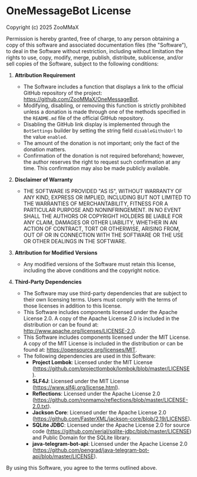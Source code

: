 # OneMessageBot License

Copyright (c) 2025 ZooMMaX

Permission is hereby granted, free of charge, to any person obtaining a copy of this software and associated documentation files (the "Software"), to deal in the Software without restriction, including without limitation the rights to use, copy, modify, merge, publish, distribute, sublicense, and/or sell copies of the Software, subject to the following conditions:

1. **Attribution Requirement**
   - The Software includes a function that displays a link to the official GitHub repository of the project: https://github.com/ZooMMaX/OneMessageBot.
   - Modifying, disabling, or removing this function is strictly prohibited unless a donation is made through one of the methods specified in the `README.md` file of the official GitHub repository.
   - Disabling the GitHub link display is implemented through the `BotSettings` builder by setting the string field `disableGithubUrl` to the value `enabled`.
   - The amount of the donation is not important; only the fact of the donation matters.
   - Confirmation of the donation is not required beforehand; however, the author reserves the right to request such confirmation at any time. This confirmation may also be made publicly available.

2. **Disclaimer of Warranty**
   - THE SOFTWARE IS PROVIDED "AS IS", WITHOUT WARRANTY OF ANY KIND, EXPRESS OR IMPLIED, INCLUDING BUT NOT LIMITED TO THE WARRANTIES OF MERCHANTABILITY, FITNESS FOR A PARTICULAR PURPOSE AND NONINFRINGEMENT. IN NO EVENT SHALL THE AUTHORS OR COPYRIGHT HOLDERS BE LIABLE FOR ANY CLAIM, DAMAGES OR OTHER LIABILITY, WHETHER IN AN ACTION OF CONTRACT, TORT OR OTHERWISE, ARISING FROM, OUT OF OR IN CONNECTION WITH THE SOFTWARE OR THE USE OR OTHER DEALINGS IN THE SOFTWARE.

3. **Attribution for Modified Versions**
   - Any modified versions of the Software must retain this license, including the above conditions and the copyright notice.

4. **Third-Party Dependencies**
   - The Software may use third-party dependencies that are subject to their own licensing terms. Users must comply with the terms of those licenses in addition to this license.
   - This Software includes components licensed under the Apache License 2.0. A copy of the Apache License 2.0 is included in the distribution or can be found at: http://www.apache.org/licenses/LICENSE-2.0.
   - This Software includes components licensed under the MIT License. A copy of the MIT License is included in the distribution or can be found at: https://opensource.org/licenses/MIT.
   - The following dependencies are used in this Software:
     - **Project Lombok**: Licensed under the MIT License (https://github.com/projectlombok/lombok/blob/master/LICENSE).
     - **SLF4J**: Licensed under the MIT License (https://www.slf4j.org/license.html).
     - **Reflections**: Licensed under the Apache License 2.0 (https://github.com/ronmamo/reflections/blob/master/LICENSE-2.0.txt).
     - **Jackson Core**: Licensed under the Apache License 2.0 (https://github.com/FasterXML/jackson-core/blob/2.19/LICENSE).
     - **SQLite JDBC**: Licensed under the Apache License 2.0 for source code (https://github.com/xerial/sqlite-jdbc/blob/master/LICENSE) and Public Domain for the SQLite library.
     - **java-telegram-bot-api**: Licensed under the Apache License 2.0 (https://github.com/pengrad/java-telegram-bot-api/blob/master/LICENSE).

By using this Software, you agree to the terms outlined above.

